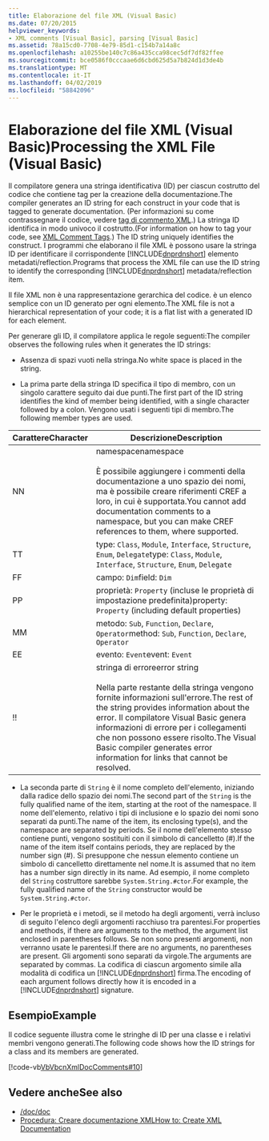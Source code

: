 ```yaml
---
title: Elaborazione del file XML (Visual Basic)
ms.date: 07/20/2015
helpviewer_keywords:
- XML comments [Visual Basic], parsing [Visual Basic]
ms.assetid: 78a15cd0-7708-4e79-85d1-c154b7a14a8c
ms.openlocfilehash: a10255be140c7c86a435cca98cec5df7df82ffee
ms.sourcegitcommit: bce0586f0cccaae6d6cbd625d5a7b824d1d3de4b
ms.translationtype: MT
ms.contentlocale: it-IT
ms.lasthandoff: 04/02/2019
ms.locfileid: "58842096"
---
```

# <a name="processing-the-xml-file-visual-basic"></a><span data-ttu-id="83c2b-102">Elaborazione del file XML (Visual Basic)</span><span class="sxs-lookup"><span data-stu-id="83c2b-102">Processing the XML File (Visual Basic)</span></span>
<span data-ttu-id="83c2b-103">Il compilatore genera una stringa identificativa (ID) per ciascun costrutto del codice che contiene tag per la creazione della documentazione.</span><span class="sxs-lookup"><span data-stu-id="83c2b-103">The compiler generates an ID string for each construct in your code that is tagged to generate documentation.</span></span> <span data-ttu-id="83c2b-104">(Per informazioni su come contrassegnare il codice, vedere [tag di commento XML](../../../visual-basic/language-reference/xmldoc/index.md).) La stringa ID identifica in modo univoco il costrutto.</span><span class="sxs-lookup"><span data-stu-id="83c2b-104">(For information on how to tag your code, see [XML Comment Tags](../../../visual-basic/language-reference/xmldoc/index.md).) The ID string uniquely identifies the construct.</span></span> <span data-ttu-id="83c2b-105">I programmi che elaborano il file XML è possono usare la stringa ID per identificare il corrispondente [!INCLUDE[dnprdnshort](~/includes/dnprdnshort-md.md)] elemento metadati/reflection.</span><span class="sxs-lookup"><span data-stu-id="83c2b-105">Programs that process the XML file can use the ID string to identify the corresponding [!INCLUDE[dnprdnshort](~/includes/dnprdnshort-md.md)] metadata/reflection item.</span></span>  
  
 <span data-ttu-id="83c2b-106">Il file XML non è una rappresentazione gerarchica del codice. è un elenco semplice con un ID generato per ogni elemento.</span><span class="sxs-lookup"><span data-stu-id="83c2b-106">The XML file is not a hierarchical representation of your code; it is a flat list with a generated ID for each element.</span></span>  
  
 <span data-ttu-id="83c2b-107">Per generare gli ID, il compilatore applica le regole seguenti:</span><span class="sxs-lookup"><span data-stu-id="83c2b-107">The compiler observes the following rules when it generates the ID strings:</span></span>  
  
-   <span data-ttu-id="83c2b-108">Assenza di spazi vuoti nella stringa.</span><span class="sxs-lookup"><span data-stu-id="83c2b-108">No white space is placed in the string.</span></span>  
  
-   <span data-ttu-id="83c2b-109">La prima parte della stringa ID specifica il tipo di membro, con un singolo carattere seguito dai due punti.</span><span class="sxs-lookup"><span data-stu-id="83c2b-109">The first part of the ID string identifies the kind of member being identified, with a single character followed by a colon.</span></span> <span data-ttu-id="83c2b-110">Vengono usati i seguenti tipi di membro.</span><span class="sxs-lookup"><span data-stu-id="83c2b-110">The following member types are used.</span></span>  
  
|<span data-ttu-id="83c2b-111">Carattere</span><span class="sxs-lookup"><span data-stu-id="83c2b-111">Character</span></span>|<span data-ttu-id="83c2b-112">Descrizione</span><span class="sxs-lookup"><span data-stu-id="83c2b-112">Description</span></span>|  
|---|---|  
|<span data-ttu-id="83c2b-113">N</span><span class="sxs-lookup"><span data-stu-id="83c2b-113">N</span></span>|<span data-ttu-id="83c2b-114">namespace</span><span class="sxs-lookup"><span data-stu-id="83c2b-114">namespace</span></span><br /><br /> <span data-ttu-id="83c2b-115">È possibile aggiungere i commenti della documentazione a uno spazio dei nomi, ma è possibile creare riferimenti CREF a loro, in cui è supportata.</span><span class="sxs-lookup"><span data-stu-id="83c2b-115">You cannot add documentation comments to a namespace, but you can make CREF references to them, where supported.</span></span>|  
|<span data-ttu-id="83c2b-116">T</span><span class="sxs-lookup"><span data-stu-id="83c2b-116">T</span></span>|<span data-ttu-id="83c2b-117">type: `Class`, `Module`, `Interface`, `Structure`, `Enum`, `Delegate`</span><span class="sxs-lookup"><span data-stu-id="83c2b-117">type: `Class`, `Module`, `Interface`, `Structure`, `Enum`, `Delegate`</span></span>|  
|<span data-ttu-id="83c2b-118">F</span><span class="sxs-lookup"><span data-stu-id="83c2b-118">F</span></span>|<span data-ttu-id="83c2b-119">campo: `Dim`</span><span class="sxs-lookup"><span data-stu-id="83c2b-119">field: `Dim`</span></span>|  
|<span data-ttu-id="83c2b-120">P</span><span class="sxs-lookup"><span data-stu-id="83c2b-120">P</span></span>|<span data-ttu-id="83c2b-121">proprietà: `Property` (incluse le proprietà di impostazione predefinita)</span><span class="sxs-lookup"><span data-stu-id="83c2b-121">property: `Property` (including default properties)</span></span>|  
|<span data-ttu-id="83c2b-122">M</span><span class="sxs-lookup"><span data-stu-id="83c2b-122">M</span></span>|<span data-ttu-id="83c2b-123">metodo: `Sub`, `Function`, `Declare`, `Operator`</span><span class="sxs-lookup"><span data-stu-id="83c2b-123">method: `Sub`, `Function`, `Declare`, `Operator`</span></span>|  
|<span data-ttu-id="83c2b-124">E</span><span class="sxs-lookup"><span data-stu-id="83c2b-124">E</span></span>|<span data-ttu-id="83c2b-125">evento: `Event`</span><span class="sxs-lookup"><span data-stu-id="83c2b-125">event: `Event`</span></span>|  
|<span data-ttu-id="83c2b-126">!</span><span class="sxs-lookup"><span data-stu-id="83c2b-126">!</span></span>|<span data-ttu-id="83c2b-127">stringa di errore</span><span class="sxs-lookup"><span data-stu-id="83c2b-127">error string</span></span><br /><br /> <span data-ttu-id="83c2b-128">Nella parte restante della stringa vengono fornite informazioni sull'errore.</span><span class="sxs-lookup"><span data-stu-id="83c2b-128">The rest of the string provides information about the error.</span></span> <span data-ttu-id="83c2b-129">Il compilatore Visual Basic genera informazioni di errore per i collegamenti che non possono essere risolto.</span><span class="sxs-lookup"><span data-stu-id="83c2b-129">The Visual Basic compiler generates error information for links that cannot be resolved.</span></span>|  
  
-   <span data-ttu-id="83c2b-130">La seconda parte di `String` è il nome completo dell'elemento, iniziando dalla radice dello spazio dei nomi.</span><span class="sxs-lookup"><span data-stu-id="83c2b-130">The second part of the `String` is the fully qualified name of the item, starting at the root of the namespace.</span></span> <span data-ttu-id="83c2b-131">Il nome dell'elemento, relativo i tipi di inclusione e lo spazio dei nomi sono separati da punti.</span><span class="sxs-lookup"><span data-stu-id="83c2b-131">The name of the item, its enclosing type(s), and the namespace are separated by periods.</span></span> <span data-ttu-id="83c2b-132">Se il nome dell'elemento stesso contiene punti, vengono sostituiti con il simbolo di cancelletto (#).</span><span class="sxs-lookup"><span data-stu-id="83c2b-132">If the name of the item itself contains periods, they are replaced by the number sign (#).</span></span> <span data-ttu-id="83c2b-133">Si presuppone che nessun elemento contiene un simbolo di cancelletto direttamente nel nome.</span><span class="sxs-lookup"><span data-stu-id="83c2b-133">It is assumed that no item has a number sign directly in its name.</span></span> <span data-ttu-id="83c2b-134">Ad esempio, il nome completo del `String` costruttore sarebbe `System.String.#ctor`.</span><span class="sxs-lookup"><span data-stu-id="83c2b-134">For example, the fully qualified name of the `String` constructor would be `System.String.#ctor`.</span></span>  
  
-   <span data-ttu-id="83c2b-135">Per le proprietà e i metodi, se il metodo ha degli argomenti, verrà incluso di seguito l'elenco degli argomenti racchiuso tra parentesi.</span><span class="sxs-lookup"><span data-stu-id="83c2b-135">For properties and methods, if there are arguments to the method, the argument list enclosed in parentheses follows.</span></span> <span data-ttu-id="83c2b-136">Se non sono presenti argomenti, non verranno usate le parentesi.</span><span class="sxs-lookup"><span data-stu-id="83c2b-136">If there are no arguments, no parentheses are present.</span></span> <span data-ttu-id="83c2b-137">Gli argomenti sono separati da virgole.</span><span class="sxs-lookup"><span data-stu-id="83c2b-137">The arguments are separated by commas.</span></span> <span data-ttu-id="83c2b-138">La codifica di ciascun argomento simile alla modalità di codifica un [!INCLUDE[dnprdnshort](~/includes/dnprdnshort-md.md)] firma.</span><span class="sxs-lookup"><span data-stu-id="83c2b-138">The encoding of each argument follows directly how it is encoded in a [!INCLUDE[dnprdnshort](~/includes/dnprdnshort-md.md)] signature.</span></span>  
  
## <a name="example"></a><span data-ttu-id="83c2b-139">Esempio</span><span class="sxs-lookup"><span data-stu-id="83c2b-139">Example</span></span>  
 <span data-ttu-id="83c2b-140">Il codice seguente illustra come le stringhe di ID per una classe e i relativi membri vengono generati.</span><span class="sxs-lookup"><span data-stu-id="83c2b-140">The following code shows how the ID strings for a class and its members are generated.</span></span>  
  
 [!code-vb[VbVbcnXmlDocComments#10](~/samples/snippets/visualbasic/VS_Snippets_VBCSharp/VbVbcnXmlDocComments/VB/Class1.vb#10)]  
  
## <a name="see-also"></a><span data-ttu-id="83c2b-141">Vedere anche</span><span class="sxs-lookup"><span data-stu-id="83c2b-141">See also</span></span>

- [<span data-ttu-id="83c2b-142">/doc</span><span class="sxs-lookup"><span data-stu-id="83c2b-142">/doc</span></span>](../../../visual-basic/reference/command-line-compiler/doc.md)
- [<span data-ttu-id="83c2b-143">Procedura: Creare documentazione XML</span><span class="sxs-lookup"><span data-stu-id="83c2b-143">How to: Create XML Documentation</span></span>](../../../visual-basic/programming-guide/program-structure/how-to-create-xml-documentation.md)

